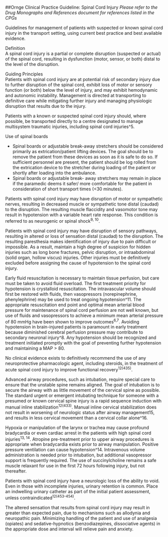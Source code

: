 ##Ornge Clinical Practice Guideline: Spinal Cord Injury<i>Please refer to the Drug Monographs and References document for references listed in the CPGs</i>
Guidelines for management of patients with suspected or known spinal cord injury in the transport setting, usingcurrent best practice and best available evidence.
Definition  A spinal cord injury is a partial or complete disruption (suspected or actual) of the spinal cord, resulting indysfunction (motor, sensor, or both) distal to the level of the disruption.
Guiding Principles  Patients with spinal cord injury are at potential risk of secondary injury due to further disruption of the spinal cord,exhibit loss of motor or sensory function (or both) below the level of injury, and may exhibit hemodynamic andautonomic instability. Management is directed at transporting to definitive care while mitigating further injury andmanaging physiologic disruption that results due to the injury.
Patients with a known or suspected spinal cord injury should, where possible, be transported directly to a centredesignated to manage multisystem traumatic injuries, including spinal cord injuries^5.
Use of spinal boards
* Spinal boards or adjustable break-away stretchers should be considered primarily as extrication/patientlifting devices. The goal should be to remove the patient from these devices as soon as it is safe to do so. Ifsufficient personnel are present, the patient should be log rolled from the extrication device to thestretcher during loading of the patient or shortly after loading into the ambulance.* Spinal boards or adjustable break- away stretchers may remain in place if the paramedic deems it safer/more comfortable for the patient in consideration of short transport times (<30 minutes).
Patients with spinal cord injury may have disruption of motor or sympathetic nerves, resulting in decreased muscleor sympathetic tone distal (caudad) to the disruption. The resulting muscle flaccidity and vasomotor tone mayresult in hypotension with a variable heart rate response. This condition is referred to as neurogenic or spinalshock<sup>9, 10</sup>.
Patients with spinal cord injury may have disruption of sensory pathways, resulting in altered or loss of sensationdistal (caudad) to the disruption. The resulting paresthesia makes identification of injury due to pain difficult orimpossible. As a result, maintain a high degree of suspicion for hidden injuries such as long bone fractures, pelvicdisruption, or intraabdominal (solid organ, hollow viscus) injuries. Other injuries must be definitively excludedbefore assigning the cause of hypotension to the spinal cord injury.
Early fluid resuscitation is necessary to maintain tissue perfusion, but care must be taken to avoid fluid overload.The first treatment priority for hypotension is crystalloid resuscitation. The intravascular volume should first berestored with fluids, then vasopressors (norepinephrine, phenylephrine) may be used to treat ongoinghypotension^11. The appropriate resuscitation end point and optimal mean arterial blood pressure for maintenanceof spinal cord perfusion are not well known, but use of fluids and vasopressors to achieve a minimum mean arterialpressure of 80 mmHg have been shown to improve outcomes<sup>6,7</sup>. Avoiding hypotension in brain-injured patients isparamount in early treatment because diminished cerebral perfusion pressure may contribute to secondaryneuronal injury^8. Any hypotension should be recognized and treatment initiated promptly with the goal ofpreventing further hypotension and maintaining a MAP > 80.
No clinical evidence exists to definitively recommend the use of any neuroprotective pharmacologic agent,including steroids, in the treatment of acute spinal cord injury to improve functional recovery<sup>12(435)</sup>.
Advanced airway procedures, such as intubation, require special care to ensure that the unstable spine remainsaligned. The goal of intubation is to secure the airway with as little movement of the cervical spine as possible. Thestandard urgent or emergent intubating technique for someone with a presumed or known cervical spine injury is arapid sequence induction with manual inline stabilization<sup>12(433)</sup>. Manual inline cervical stabilization does not resultin worsening of neurologic status after airway management15, and results in less cervical movement than a cervicalcollar alone^16.
Hypoxia or manipulation of the larynx or trachea may cause profound bradycardia or even cardiac arrest in thepatients with high spinal cord injuries<sup>13, 14</sup>. Atropine pre-treatment prior to upper airway procedures is appropriatewhen bradycardia exists prior to airway manipulation. Positive pressure ventilation can cause hypotension^14.Intravenous volume administration is needed prior to intubation, but additional vasopressor support is frequentlyrequired. The use of succinylcholine remains a safe muscle relaxant for use in the first 72 hours following injury, butnot thereafter.
Patients with spinal cord injury have a neurologic loss of the ability to void. Even in those with incomplete injuries,urinary retention is common. Place an indwelling urinary catheter as part of the initial patient assessment, unlesscontraindicated<sup>12(453-454)</sup>.
The altered sensation that results from spinal cord injury may result in greater than expected pain, due tomechanisms such as allodynia and neuropathic pain. Minimizing handling of the patient and use of analgesia(opiates) and sedative-hypnotics (benzodiazepines, dissociative agents) in the appropriate dose and interval willrelieve pain and anxiety.